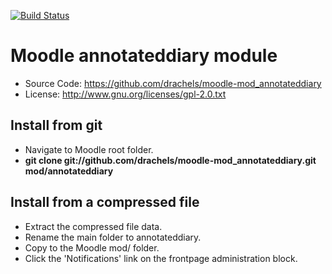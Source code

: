 
[![Build Status](https://travis-ci.org/drachels/moodle-mod_annotateddiary.svg?branch=master)](https://travis-ci.org/drachels/moodle-mod_annotateddiary)

# Moodle annotateddiary module
- Source Code: https://github.com/drachels/moodle-mod_annotateddiary
- License: http://www.gnu.org/licenses/gpl-2.0.txt

## Install from git
- Navigate to Moodle root folder.
- **git clone git://github.com/drachels/moodle-mod_annotateddiary.git mod/annotateddiary**

## Install from a compressed file
- Extract the compressed file data.
- Rename the main folder to annotateddiary.
- Copy to the Moodle mod/ folder.
- Click the 'Notifications' link on the frontpage administration block.

